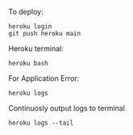 To deploy:

    heroku login
    git push heroku main


Heroku terminal:

    heroku bash


For Application Error:
    
    heroku logs


Continuosly output logs to terminal
    
    heroku logs --tail
